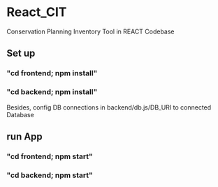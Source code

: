 # React_CIT
Conservation Planning Inventory Tool in REACT Codebase

## Set up
### "cd frontend; npm install"
### "cd backend; npm install"
Besides, config DB connections in backend/db.js/DB_URI to connected Database

## run App
### "cd frontend; npm start"
### "cd backend; npm start"

